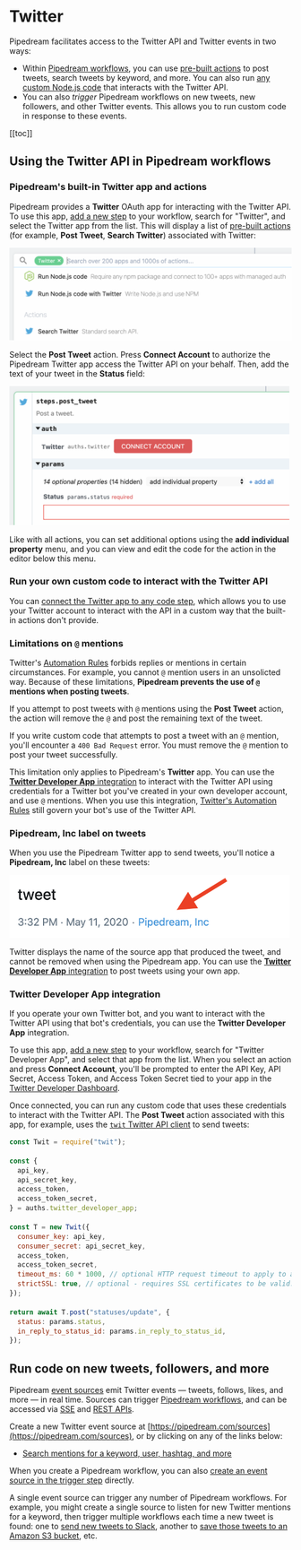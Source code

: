 # Twitter

Pipedream facilitates access to the Twitter API and Twitter events in two ways:

- Within [Pipedream workflows](/workflows), you can use [pre-built actions](/workflows/steps/actions/) to post tweets, search tweets by keyword, and more. You can also run [any custom Node.js code](/workflows/steps/code/) that interacts with the Twitter API.
- You can also _trigger_ Pipedream workflows on new tweets, new followers, and other Twitter events. This allows you to run custom code in response to these events. 

[[toc]]

## Using the Twitter API in Pipedream workflows

### Pipedream's built-in Twitter app and actions

Pipedream provides a **Twitter** OAuth app for interacting with the Twitter API. To use this app, [add a new step](/workflows/steps/) to your workflow, search for "Twitter", and select the Twitter app from the list. This will display a list of [pre-built actions](/workflows/steps/actions/) (for example, **Post Tweet**, **Search Twitter**) associated with Twitter:

<div>
<img alt="Twitter app / actions" width="600" src="./images/twitter-app-actions.png">
</div>

Select the **Post Tweet** action. Press **Connect Account** to authorize the Pipedream Twitter app access the Twitter API on your behalf. Then, add the text of your tweet in the **Status** field:

<div>
<img alt="Twitter post tweet example" width="500" src="./images/twitter-post-tweet.png">
</div>

Like with all actions, you can set additional options using the **add individual property** menu, and you can view and edit the code for the action in the editor below this menu.

### Run your own custom code to interact with the Twitter API

You can [connect the Twitter app to any code step](/connected-accounts/#from-a-code-step), which allows you to use your Twitter account to interact with the API in a custom way that the built-in actions don't provide.

### Limitations on `@` mentions

Twitter's [Automation Rules](https://help.twitter.com/en/rules-and-policies/twitter-automation) forbids replies or mentions in certain circumstances. For example, you cannot `@` mention users in an unsolicted way. Because of these limitations, **Pipedream prevents the use of `@` mentions when posting tweets**.

If you attempt to post tweets with `@` mentions using the **Post Tweet** action, the action will remove the `@` and post the remaining text of the tweet.

If you write custom code that attempts to post a tweet with an `@` mention, you'll encounter a `400 Bad Request` error. You must remove the `@` mention to post your tweet successfully.

This limitation only applies to Pipedream's **Twitter** app. You can use the [**Twitter Developer App** integration](#twitter-developer-app-integration) to interact with the Twitter API using credentials for a Twitter bot you've created in your own developer account, and use `@` mentions. When you use this integration, [Twitter's Automation Rules](https://help.twitter.com/en/rules-and-policies/twitter-automation) still govern your bot's use of the Twitter API.

### Pipedream, Inc label on tweets

When you use the Pipedream Twitter app to send tweets, you'll notice a **Pipedream, Inc** label on these tweets:

<div>
<img alt="Twitter Pipedream label" width="500px" src="./images/twitter-pipedream-label.png">
</div>

Twitter displays the name of the source app that produced the tweet, and cannot be removed when using the Pipedream app. You can use the [**Twitter Developer App** integration](#twitter-developer-app-integration) to post tweets using your own app.

### Twitter Developer App integration

If you operate your own Twitter bot, and you want to interact with the Twitter API using that bot's credentials, you can use the **Twitter Developer App** integration.

To use this app, [add a new step](/workflows/steps/) to your workflow, search for "Twitter Developer App", and select that app from the list. When you select an action and press **Connect Account**, you'll be prompted to enter the API Key, API Secret, Access Token, and Access Token Secret tied to your app in the [Twitter Developer Dashboard](https://developer.twitter.com/en/docs/basics/apps/guides/the-app-management-dashboard).

Once connected, you can run any custom code that uses these credentials to interact with the Twitter API. The **Post Tweet** action associated with this app, for example, uses the [`twit` Twitter API client](https://github.com/ttezel/twit) to send tweets:

```javascript
const Twit = require("twit");

const {
  api_key,
  api_secret_key,
  access_token,
  access_token_secret,
} = auths.twitter_developer_app;

const T = new Twit({
  consumer_key: api_key,
  consumer_secret: api_secret_key,
  access_token,
  access_token_secret,
  timeout_ms: 60 * 1000, // optional HTTP request timeout to apply to all requests.
  strictSSL: true, // optional - requires SSL certificates to be valid.
});

return await T.post("statuses/update", {
  status: params.status,
  in_reply_to_status_id: params.in_reply_to_status_id,
});
```

## Run code on new tweets, followers, and more

Pipedream [event sources](/event-sources) emit Twitter events — tweets, follows, likes, and more — in real time. Sources can trigger [Pipedream workflows](/workflows), and can be accessed via [SSE](/api/sse/) and [REST APIs](/api/rest/).

Create a new Twitter event source at [https://pipedream.com/sources](https://pipedream.com/sources), or by clicking on any of the links below:

- [Search mentions for a keyword, user, hashtag, and more](https://pipedream.com/sources?action=create&key=twitter-search-mentions&app=twitter)

When you create a Pipedream workflow, you can also [create an event source in the trigger step](/workflows/steps/triggers/#app-based-triggers) directly.

A single event source can trigger any number of Pipedream workflows. For example, you might create a single source to listen for new Twitter mentions for a keyword, then trigger multiple workflows each time a new tweet is found: one to [send new tweets to Slack](https://pipedream.com/@pravin/twitter-mentions-slack-p_dDCA5e/edit), another to [save those tweets to an Amazon S3 bucket](https://pipedream.com/@dylan/twitter-to-s3-p_KwCZGA/readme), etc.
